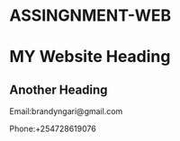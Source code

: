 # ASSINGNMENT-WEB
<!DOCTYPE html>
<html lang= "en">
       <meta charset="utf<8">
      <meta name="description" content="My web page">
      <meta name="author" content="Grace Student Of PLP">
      <title>LEARNIG HOW TO DEVELOPE WEB</title>
   </head>
<body>
  <h1>MY Website Heading</h1>
  <h2>Another Heading</h2>
  <footer>
  <p>Email:brandyngari@gmail.com</p><p>Phone:+254728619076</p>
  </footer>
</body>
</html>
